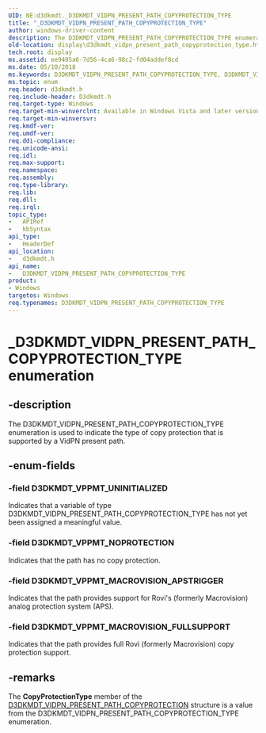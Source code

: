 ```yaml
---
UID: NE:d3dkmdt._D3DKMDT_VIDPN_PRESENT_PATH_COPYPROTECTION_TYPE
title: "_D3DKMDT_VIDPN_PRESENT_PATH_COPYPROTECTION_TYPE"
author: windows-driver-content
description: The D3DKMDT_VIDPN_PRESENT_PATH_COPYPROTECTION_TYPE enumeration is used to indicate the type of copy protection that is supported by a VidPN present path.
old-location: display\d3dkmdt_vidpn_present_path_copyprotection_type.htm
tech.root: display
ms.assetid: ee9405a6-7d56-4ca6-98c2-fd04addef8cd
ms.date: 05/10/2018
ms.keywords: D3DKMDT_VIDPN_PRESENT_PATH_COPYPROTECTION_TYPE, D3DKMDT_VIDPN_PRESENT_PATH_COPYPROTECTION_TYPE enumeration [Display Devices], D3DKMDT_VPPMT_MACROVISION_APSTRIGGER, D3DKMDT_VPPMT_MACROVISION_FULLSUPPORT, D3DKMDT_VPPMT_NOPROTECTION, D3DKMDT_VPPMT_UNINITIALIZED, DmEnums_48fdc75d-b1cb-4bc2-80b1-0aa79b16f480.xml, _D3DKMDT_VIDPN_PRESENT_PATH_COPYPROTECTION_TYPE, d3dkmdt/D3DKMDT_VIDPN_PRESENT_PATH_COPYPROTECTION_TYPE, d3dkmdt/D3DKMDT_VPPMT_MACROVISION_APSTRIGGER, d3dkmdt/D3DKMDT_VPPMT_MACROVISION_FULLSUPPORT, d3dkmdt/D3DKMDT_VPPMT_NOPROTECTION, d3dkmdt/D3DKMDT_VPPMT_UNINITIALIZED, display.d3dkmdt_vidpn_present_path_copyprotection_type
ms.topic: enum
req.header: d3dkmdt.h
req.include-header: D3dkmdt.h
req.target-type: Windows
req.target-min-winverclnt: Available in Windows Vista and later versions of the Windows operating systems.
req.target-min-winversvr: 
req.kmdf-ver: 
req.umdf-ver: 
req.ddi-compliance: 
req.unicode-ansi: 
req.idl: 
req.max-support: 
req.namespace: 
req.assembly: 
req.type-library: 
req.lib: 
req.dll: 
req.irql: 
topic_type:
-	APIRef
-	kbSyntax
api_type:
-	HeaderDef
api_location:
-	d3dkmdt.h
api_name:
-	D3DKMDT_VIDPN_PRESENT_PATH_COPYPROTECTION_TYPE
product:
- Windows
targetos: Windows
req.typenames: D3DKMDT_VIDPN_PRESENT_PATH_COPYPROTECTION_TYPE
---
```


# _D3DKMDT_VIDPN_PRESENT_PATH_COPYPROTECTION_TYPE enumeration


## -description


The D3DKMDT_VIDPN_PRESENT_PATH_COPYPROTECTION_TYPE enumeration is used to indicate the type of copy protection that is supported by a VidPN present path.


## -enum-fields




### -field D3DKMDT_VPPMT_UNINITIALIZED

Indicates that a variable of type D3DKMDT_VIDPN_PRESENT_PATH_COPYPROTECTION_TYPE has not yet been assigned a meaningful value.


### -field D3DKMDT_VPPMT_NOPROTECTION

Indicates that the path has no copy protection.


### -field D3DKMDT_VPPMT_MACROVISION_APSTRIGGER

Indicates that the path provides support for Rovi's (formerly Macrovision) analog protection system (APS).


### -field D3DKMDT_VPPMT_MACROVISION_FULLSUPPORT

Indicates that the path provides full Rovi (formerly Macrovision) copy protection support.


## -remarks



The <b>CopyProtectionType</b> member of the <a href="https://msdn.microsoft.com/library/windows/hardware/ff546656">D3DKMDT_VIDPN_PRESENT_PATH_COPYPROTECTION</a> structure is a value from the D3DKMDT_VIDPN_PRESENT_PATH_COPYPROTECTION_TYPE enumeration.



